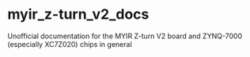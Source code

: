 # myir_z-turn_v2_docs
Unofficial documentation for the MYIR Z-turn V2 board and ZYNQ-7000 (especially XC7Z020) chips in general

